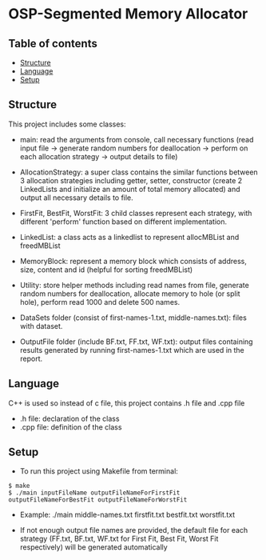 # OSP-Segmented Memory Allocator

## Table of contents
* [Structure](#structure)
* [Language](#language)
* [Setup](#setup)

## Structure
This project includes some classes:
* main: read the arguments from console, call necessary functions (read input file -> generate random numbers for deallocation 
-> perform on each allocation strategy -> output details to file)

* AllocationStrategy: a super class contains the similar functions between 3 allocation strategies
including getter, setter, constructor (create 2 LinkedLists and initialize an amount of total memory allocated)
and output all necessary details to file.

* FirstFit, BestFit, WorstFit: 3 child classes represent each strategy, with different 'perform' function based on 
different implementation.

* LinkedList: a class acts as a linkedlist to represent allocMBList and freedMBList

* MemoryBlock: represent a memory block which consists of address, size, content and id (helpful for sorting freedMBList)

* Utility: store helper methods including read names from file, generate random numbers for deallocation, allocate memory to hole (or split hole),
perform read 1000 and delete 500 names.

* DataSets folder (consist of first-names-1.txt, middle-names.txt): files with dataset.

* OutputFile folder (include BF.txt, FF.txt, WF.txt): output files containing results generated by running first-names-1.txt which are used in the report.
	
## Language
C++ is used so instead of c file, this project contains .h file and .cpp file
* .h file: declaration of the class
* .cpp file: definition of the class
	
## Setup
* To run this project using Makefile from terminal:

```
$ make
$ ./main inputFileName outputFileNameForFirstFit outputFileNameForBestFit outputFileNameForWorstFit
```
* Example: ./main middle-names.txt firstfit.txt bestfit.txt worstfit.txt

* If not enough output file names are provided, the default file for each strategy (FF.txt, BF.txt, WF.txt for First Fit, Best Fit, Worst Fit respectively)
will be generated automatically
